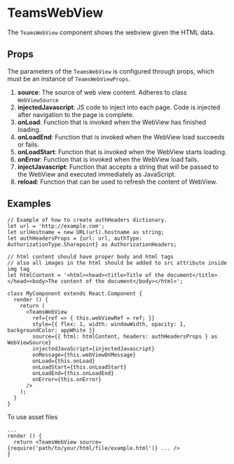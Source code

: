 # TeamsWebView

The `TeamsWebView` component shows the webview given the HTML data.

## Props
The parameters of the `TeamsWebView` is configured through props, which must be an instance of `TeamsWebViewProps`.

1. **source**: The source of web view content. Adheres to class `WebViewSource`
2. **injectedJavascript**: JS code to inject into each page. Code is injected after navigation to the page is complete.
3. **onLoad**: Function that is invoked when the WebView has finished loading.
4. **onLoadEnd**: Function that is invoked when the WebView load succeeds or fails.
5. **onLoadStart**: Function that is invoked when the WebView starts loading.
6. **onError**: Function that is invoked when the WebView load fails.
7. **injectJavascript**: Function that accepts a string that will be passed to the WebView and executed immediately as JavaScript.
8. **reload**: Function that can be used to refresh the content of WebView.

## Examples
```tsx
// Example of how to create authHeaders dictionary.
let url = 'http://example.com';
let urlHostname = new URL(url).hostname as string;
let authHeadersProps = {url: url, authType: AuthorizationType.Sharepoint} as AuthorizationHeaders;

// html content should have proper body and html tags
// also all images in the html should be added to src attribute inside img tag
let htmlContent = '<html><head><title>Title of the document</title></head><body>The content of the document</body></html>';

class MyComponent extends React.Component {
  render () {
    return (
      <TeamsWebView
        ref={ref => { this.webViewRef = ref; }}
        style={{ flex: 1, width: windowWidth, opacity: 1, backgroundColor: appWhite }}
        source={{ html: htmlContent, headers: authHeadersProps } as WebViewSource}
        injectedJavaScript={injectedJavascript}
        onMessage={this.webViewOnMessage}
        onLoad={this.onLoad}
        onLoadStart={this.onLoadStart}
        onLoadEnd={this.onLoadEnd}
        onError={this.onError}
      />
    );
  }
}
```

To use asset files
```tsx
...
render () {
  return <TeamsWebView source={require('path/to/your/html/file/example.html')} ... />
}
```